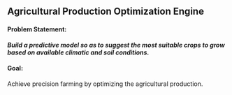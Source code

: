 ## Agricultural Production Optimization Engine

#### Problem Statement:
__*Build a predictive model so as to suggest the most suitable crops to grow based on available climatic and soil conditions.*__

#### Goal:
Achieve precision farming by optimizing the agricultural production.
